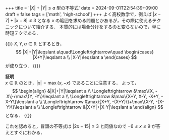 +++
title = '$|X|+|Y|\leqslant a$ 型の不等式'
date = 2024-09-01T22:54:39+09:00
draft = false
tags = ['math', 'high-school']
+++
よく高校数学で，例えば $|x-7|+|x-8|\leqslant 3$ となる $x$ の範囲を求める問題とかあるが，その際に使えるテクニックについて紹介する．
本質的には場合分けをするのと変らないので，単に時短テクである．

{{<thmbox title="命題">}}
$X,Y,a\in\mathbb{R}$ とするとき，
$$
|X|+|Y|\leqslant a\quad\Longleftrightarrow\quad
\begin{cases}
|X+Y|\leqslant a \\
|X-Y|\leqslant a
\end{cases}
$$
が成り立つ．
{{</thmbox>}}

**証明**  
$x\in\mathbb{R}$ のとき，$|x|=\max\{x, -x\}$ であることに注意する．
よって，
$$
\begin{align}
&|X|+|Y|\leqslant a \\
\Longleftrightarrow &\max\{X, -X\}+\max\{Y, -Y\}\leqslant a \\
\Longleftrightarrow &\max\{X+Y, X-Y, -X+Y, -X-Y\}\leqslant a \\
\Longleftrightarrow &\max\{X+Y, -(X+Y)\}+\max\{X-Y, -(X-Y)\}\leqslant a \\
\Longleftrightarrow &|X+Y|+|X-Y|\leqslant a
\end{align}
$$
となる．
{{<qed>}}

これを認めると，冒頭の不等式は $|2x-15|\leqslant 3$ と同値なので $-6\leqslant x\leqslant 9$ が答えとすぐにわかる．

